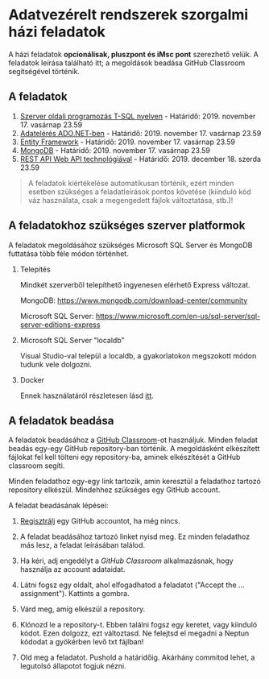 # Adatvezérelt rendszerek szorgalmi házi feladatok

A házi feladatok **opcionálisak, pluszpont és iMsc pont** szerezhető velük. A feladatok leírása található itt; a megoldások beadása GitHub Classroom segítségével történik.

## A feladatok

1. [Szerver oldali programozás T-SQL nyelven](Feladat-TSQL.md) - Határidő: 2019. november 17. vasárnap 23.59
1. [Adatelérés ADO.NET-ben](Feladat-ADONET.md) - Határidő: 2019. november 17. vasárnap 23.59
1. [Entity Framework](Feladat-EF.md) - Határidő: 2019. november 17. vasárnap 23.59
1. [MongoDB](Feladat-MongoDB.md) - Határidő: 2019. november 17. vasárnap 23.59
1. [REST API Web API technológiával](Feladat-WebAPI.md) - Határidő: 2019. december 18. szerda 23.59

> A feladatok kiértékelése automatikusan történik, ezért minden esetben szükséges a feladatleírások pontos követése (kiinduló kód váz használata, csak a megengedett fájlok változtatása, stb.)!

## A feladatokhoz szükséges szerver platformok

A feladatok megoldásához szükséges Microsoft SQL Server és MongoDB futtatása több féle módon történhet.

1. Telepítés

   Mindkét szerverből telepíthető ingyenesen elérhető Express változat.

   MongoDB: <https://www.mongodb.com/download-center/community>

   Microsoft SQL Server: <https://www.microsoft.com/en-us/sql-server/sql-server-editions-express>

1. Microsoft SQL Server "localdb"

   Visual Studio-val települ a localdb, a gyakorlatokon megszokott módon tudunk vele dolgozni.

1. Docker

   Ennek használatáról részletesen lásd [itt](./Docker-hasznalat.md).

## A feladatok beadása

A feladatok beadásához a [GitHub Classroom](https://classroom.github.com)-ot használjuk. Minden feladat beadás egy-egy GitHub repository-ban történik. A megoldásként elkészített fájlokat fel kell tölteni egy repository-ba, aminek elkészítését a GitHub classroom segíti.

Minden feladathoz egy-egy link tartozik, amin keresztül a feladathoz tartozó repository elkészül. Mindehhez szükséges egy GitHub account.

A feladat beadásának lépései:

1. [Regisztrálj](https://github.com/join/customize) egy GitHub accountot, ha még nincs.

1. A feladat beadásához tartozó linket nyisd meg. Ez minden feladathoz más lesz, a feladat leírásában találod.

1. Ha kéri, adj engedélyt a _GitHub Classroom_ alkalmazásnak, hogy használja az account adataidat.

1. Látni fogsz egy oldalt, ahol elfogadhatod a feladatot ("Accept the ... assignment"). Kattints a gombra.

1. Várd meg, amíg elkészül a repository.

1. Klónozd le a repository-t. Ebben találni fogsz egy keretet, vagy kiinduló kódot. Ezen dolgozz, ezt változtasd. Ne felejtsd el megadni a Neptun kódodat a gyökérben levő txt fájlban!

1. Old meg a feladatot. Pushold a határidőig. Akárhány commitod lehet, a legutolsó állapotot fogjuk nézni.
